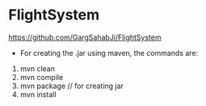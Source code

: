 # FlightSystem
https://github.com/GargSahabJi/FlightSystem
- For creating the .jar using maven, the commands are:
1. mvn clean
2. mvn compile
3. mvn package // for creating jar
4. mvn install 
